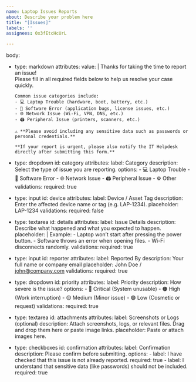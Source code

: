 ```yaml
---
name: Laptop Issues Reports
about: Describe your problem here
title: "[Issues]"
labels: ''
assignees: 0x3fEtcHcUrL

---
```


body:
  - type: markdown
    attributes:
      value: |
        Thanks for taking the time to report an issue!  
        Please fill in all required fields below to help us resolve your case quickly.  

        Common issue categories include:
        - 💻 Laptop Trouble (hardware, boot, battery, etc.)
        - 🧠 Software Error (application bugs, license issues, etc.)
        - 🌐 Network Issue (Wi-Fi, VPN, DNS, etc.)
        - 🖨️ Peripheral Issue (printers, scanners, etc.)

        ⚠️ **Please avoid including any sensitive data such as passwords or personal credentials.**
        
        **If your report is urgent, please also notify the IT Helpdesk directly after submitting this form.**

  - type: dropdown
    id: category
    attributes:
      label: Category
      description: Select the type of issue you are reporting.
      options:
        - 💻 Laptop Trouble
        - 🧠 Software Error
        - 🌐 Network Issue
        - 🖨️ Peripheral Issue
        - ⚙️ Other
    validations:
      required: true

  - type: input
    id: device
    attributes:
      label: Device / Asset Tag
      description: Enter the affected device name or tag (e.g. LAP-1234).
      placeholder: LAP-1234
    validations:
      required: false

  - type: textarea
    id: details
    attributes:
      label: Issue Details
      description: Describe what happened and what you expected to happen.
      placeholder: |
        Example:
        - Laptop won’t start after pressing the power button.
        - Software throws an error when opening files.
        - Wi-Fi disconnects randomly.
    validations:
      required: true

  - type: input
    id: reporter
    attributes:
      label: Reported By
      description: Your full name or company email
      placeholder: John Doe / john@company.com
    validations:
      required: true

  - type: dropdown
    id: priority
    attributes:
      label: Priority
      description: How severe is the issue?
      options:
        - 🔴 Critical (System unusable)
        - 🟠 High (Work interruption)
        - 🟡 Medium (Minor issue)
        - 🟢 Low (Cosmetic or request)
    validations:
      required: true

  - type: textarea
    id: attachments
    attributes:
      label: Screenshots or Logs (optional)
      description: Attach screenshots, logs, or relevant files. Drag and drop them here or paste image links.
      placeholder: Paste or attach images here.

  - type: checkboxes
    id: confirmation
    attributes:
      label: Confirmation
      description: Please confirm before submitting.
      options:
        - label: I have checked that this issue is not already reported.
          required: true
        - label: I understand that sensitive data (like passwords) should not be included.
          required: true
